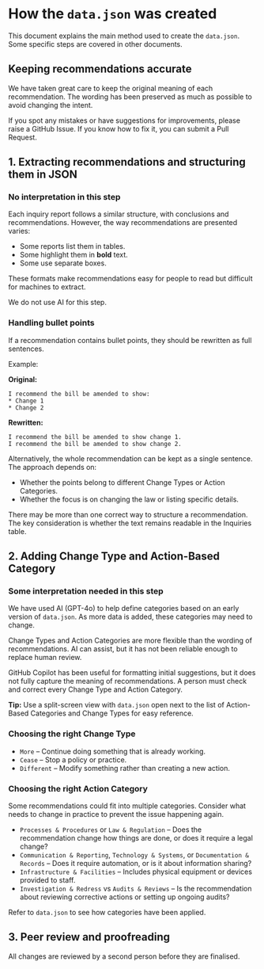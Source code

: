 # How the `data.json` was created  

This document explains the main method used to create the `data.json`. Some specific steps are covered in other documents.  

## Keeping recommendations accurate 

We have taken great care to keep the original meaning of each recommendation. The wording has been preserved as much as possible to avoid changing the intent.

If you spot any mistakes or have suggestions for improvements, please raise a GitHub Issue. If you know how to fix it, you can submit a Pull Request.


## 1. Extracting recommendations and structuring them in JSON  

### No interpretation in this step  

Each inquiry report follows a similar structure, with conclusions and recommendations. However, the way recommendations are presented varies:  
- Some reports list them in tables.  
- Some highlight them in **bold** text.  
- Some use separate boxes.  

These formats make recommendations easy for people to read but difficult for machines to extract.  

We do not use AI for this step. 

### Handling bullet points  

If a recommendation contains bullet points, they should be rewritten as full sentences.  

Example:  

**Original:**  
```
I recommend the bill be amended to show:  
* Change 1  
* Change 2  
```
**Rewritten:**  
```
I recommend the bill be amended to show change 1.  
I recommend the bill be amended to show change 2.  
```
Alternatively, the whole recommendation can be kept as a single sentence. The approach depends on:  
- Whether the points belong to different Change Types or Action Categories.  
- Whether the focus is on changing the law or listing specific details.  

There may be more than one correct way to structure a recommendation. The key consideration is whether the text remains readable in the Inquiries table.  

## 2. Adding Change Type and Action-Based Category  

### Some interpretation needed in this step  

We have used AI (GPT-4o) to help define categories based on an early version of `data.json`. As more data is added, these categories may need to change.  

Change Types and Action Categories are more flexible than the wording of recommendations. AI can assist, but it has not been reliable enough to replace human review.  

GitHub Copilot has been useful for formatting initial suggestions, but it does not fully capture the meaning of recommendations. A person must check and correct every Change Type and Action Category.  

**Tip:** Use a split-screen view with `data.json` open next to the list of Action-Based Categories and Change Types for easy reference.  

### Choosing the right Change Type  

- `More` – Continue doing something that is already working.  
- `Cease` – Stop a policy or practice.  
- `Different` – Modify something rather than creating a new action.  

### Choosing the right Action Category  

Some recommendations could fit into multiple categories. Consider what needs to change in practice to prevent the issue happening again.  

- `Processes & Procedures` or `Law & Regulation` – Does the recommendation change how things are done, or does it require a legal change?  
- `Communication & Reporting`, `Technology & Systems`, or `Documentation & Records` – Does it require automation, or is it about information sharing?  
- `Infrastructure & Facilities` – Includes physical equipment or devices provided to staff.  
- `Investigation & Redress` vs `Audits & Reviews` – Is the recommendation about reviewing corrective actions or setting up ongoing audits?  

Refer to `data.json` to see how categories have been applied.  

## 3. Peer review and proofreading  

All changes are reviewed by a second person before they are finalised.  


